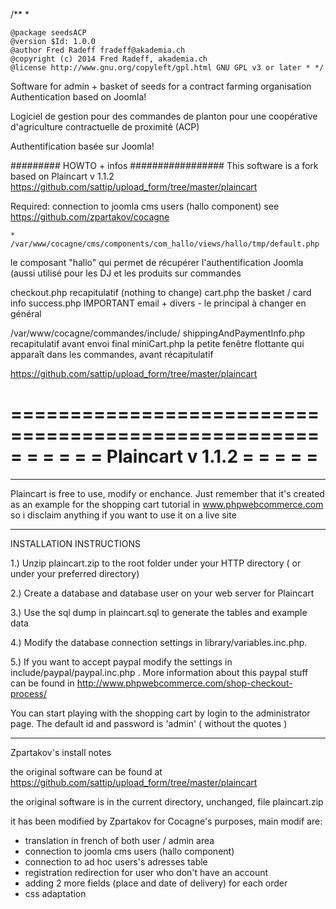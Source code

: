 /** *

    @package seedsACP
    @version $Id: 1.0.0
    @author Fred Radeff fradeff@akademia.ch
    @copyright (c) 2014 Fred Radeff, akademia.ch
    @license http://www.gnu.org/copyleft/gpl.html GNU GPL v3 or later * */

Software for admin + basket of seeds for a contract farming organisation 
Authentication based on Joomla!

Logiciel de gestion pour des commandes de planton
pour une coopérative d'agriculture contractuelle de proximité (ACP) 

Authentification basée sur Joomla!

######### HOWTO + infos #################
This software is a fork based on
Plaincart  v 1.1.2
https://github.com/sattip/upload_form/tree/master/plaincart

Required:
connection to joomla cms users (hallo component)
see https://github.com/zpartakov/cocagne


    * /var/www/cocagne/cms/components/com_hallo/views/hallo/tmp/default.php

le composant "hallo" qui permet de récupérer l'authentification Joomla (aussi utilisé pour les DJ et les
produits sur commandes

checkout.php recapitulatif (nothing to change)
cart.php the basket / card info
success.php IMPORTANT email + divers - le principal à changer en général


/var/www/cocagne/commandes/include/
shippingAndPaymentInfo.php recapitulatif avant envoi final
miniCart.php la petite fenêtre flottante qui apparaît dans les commandes, avant récapitulatif

https://github.com/sattip/upload_form/tree/master/plaincart

=====================================================
=                                                   =
=                                                   =
=  Plaincart  v 1.1.2                               =
=                                                   =
=                                                   =
=====================================================

_____________________________________________________

Plaincart is free to use, modify or enchance. Just 
remember that it's created as an example for
the shopping cart tutorial in www.phpwebcommerce.com 
so i disclaim anything if you want to use it on a 
live site
_____________________________________________________


INSTALLATION INSTRUCTIONS

1.) Unzip plaincart.zip to the root folder under your 
    HTTP directory ( or under your preferred directory) 


2.) Create a database and database user on your web
    server for Plaincart

3.) Use the sql dump in plaincart.sql to generate the
    tables and example data

4.) Modify the database connection settings in 
    library/variables.inc.php.

5.) If you want to accept paypal modify the settings
    in include/paypal/paypal.inc.php . More information
    about this paypal stuff can be found in 
    http://www.phpwebcommerce.com/shop-checkout-process/



You can start playing with the shopping cart by
login to the administrator page. The default 
id and password is 'admin' ( without the quotes )
_____________________________________________________

Zpartakov's install notes

the original software can be found at https://github.com/sattip/upload_form/tree/master/plaincart

the original software is in the current directory, unchanged, file 
plaincart.zip

it has been modified by Zpartakov for Cocagne's purposes, main modif are:

- translation in french of both user / admin area
- connection to joomla cms users (hallo component)
- connection to ad hoc users's adresses table 
- registration redirection for user who don't have an account
- adding 2 more fields (place and date of delivery) for each order
- css adaptation


